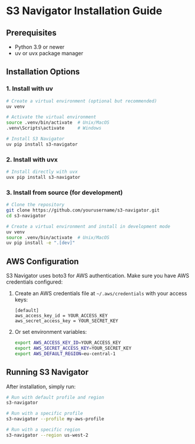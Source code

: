 # S3 Navigator Installation Guide

## Prerequisites

- Python 3.9 or newer
- uv or uvx package manager

## Installation Options

### 1. Install with uv

```bash
# Create a virtual environment (optional but recommended)
uv venv

# Activate the virtual environment
source .venv/bin/activate  # Unix/MacOS
.venv\Scripts\activate     # Windows

# Install S3 Navigator
uv pip install s3-navigator
```

### 2. Install with uvx

```bash
# Install directly with uvx
uvx pip install s3-navigator
```

### 3. Install from source (for development)

```bash
# Clone the repository
git clone https://github.com/yourusername/s3-navigator.git
cd s3-navigator

# Create a virtual environment and install in development mode
uv venv
source .venv/bin/activate  # Unix/MacOS
uv pip install -e ".[dev]"
```

## AWS Configuration

S3 Navigator uses boto3 for AWS authentication. Make sure you have AWS credentials configured:

1. Create an AWS credentials file at `~/.aws/credentials` with your access keys:
   ```
   [default]
   aws_access_key_id = YOUR_ACCESS_KEY
   aws_secret_access_key = YOUR_SECRET_KEY
   ```

2. Or set environment variables:
   ```bash
   export AWS_ACCESS_KEY_ID=YOUR_ACCESS_KEY
   export AWS_SECRET_ACCESS_KEY=YOUR_SECRET_KEY
   export AWS_DEFAULT_REGION=eu-central-1
   ```

## Running S3 Navigator

After installation, simply run:

```bash
# Run with default profile and region
s3-navigator

# Run with a specific profile
s3-navigator --profile my-aws-profile

# Run with a specific region
s3-navigator --region us-west-2
```